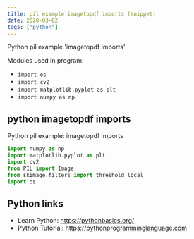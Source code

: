 ```yaml
---
title: pil example imagetopdf imports (snippet)
date: 2020-03-02
tags: ["python"]
---
```

Python pil example 'imagetopdf imports'


Modules used in program: 
* `import os`
* `import cv2`
* `import matplotlib.pyplot as plt`
* `import numpy as np`

## python imagetopdf imports

Python pil example: imagetopdf imports

```python
import numpy as np
import matplotlib.pyplot as plt
import cv2
from PIL import Image
from skimage.filters import threshold_local
import os

```

## Python links

- Learn Python: https://pythonbasics.org/
- Python Tutorial: https://pythonprogramminglanguage.com
